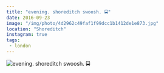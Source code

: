 ```yaml
---
title: "evening. shoreditch swoosh. 🚍"
date: 2016-09-23
image: "/img/photo/4d2962c49faf1f99dcc1b1412de1e873.jpg"
location: "Shoreditch"
instagram: true
tags:
 - london
---
```


![evening. shoreditch swoosh. 🚍](/img/photo/4d2962c49faf1f99dcc1b1412de1e873.jpg)
